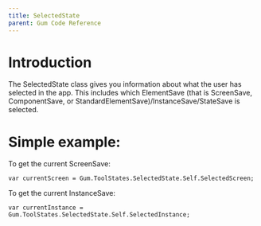```yaml
---
title: SelectedState
parent: Gum Code Reference
---
```


# Introduction
The SelectedState class gives you information about what the user has selected in the app.  This includes which ElementSave (that is ScreenSave, ComponentSave, or StandardElementSave)/InstanceSave/StateSave is selected.

# Simple example:

To get the current ScreenSave:

```
var currentScreen = Gum.ToolStates.SelectedState.Self.SelectedScreen;
```

To get the current InstanceSave:

```
var currentInstance = Gum.ToolStates.SelectedState.Self.SelectedInstance;
```




